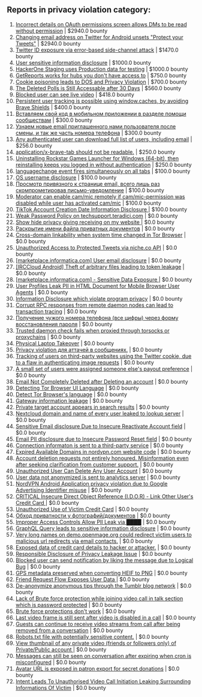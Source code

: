 ## Reports in privacy violation category:
1. [Incorrect details on OAuth permissions screen allows DMs to be read without permission](https://hackerone.com/reports/434763) | $2940.0 bounty
2. [Changing email address on Twitter for Android unsets "Protect your Tweets"](https://hackerone.com/reports/472013) | $2940.0 bounty
3. [Twitter ID exposure via error-based side-channel attack](https://hackerone.com/reports/505424) | $1470.0 bounty
4. [User sensitive information disclosure](https://hackerone.com/reports/975047) | $1000.0 bounty
5. [HackerOne Staging uses Production data for testing](https://hackerone.com/reports/1392511) | $1000.0 bounty
6. [GetReports works for hubs you don't have access to](https://hackerone.com/reports/350937) | $750.0 bounty
7. [Cookie poisoning leads to DOS and Privacy Violation](https://hackerone.com/reports/1067809) | $700.0 bounty
8. [The Deleted Polls is Still Accessable after 30 Days](https://hackerone.com/reports/1015373) | $560.0 bounty
9. [Blocked user can see live video](https://hackerone.com/reports/1067967) | $418.0 bounty
10. [Persistent user tracking is possible using window.caches, by avoiding Brave Shields](https://hackerone.com/reports/1668815) | $400.0 bounty
11. [Вставляем свой код в мобильном приложении в разделе помощи сообществам](https://hackerone.com/reports/433904) | $300.0 bounty
12. [Узнаем новые email приглашенного нами пользователя после смены, и так же часть номера телефона](https://hackerone.com/reports/529367) | $300.0 bounty
13. [Any authenticated user can download full list of users, including email](https://hackerone.com/reports/228399) | $256.0 bounty
14. [application/x-brave-tab should not be readable.](https://hackerone.com/reports/258578) | $250.0 bounty
15. [Uninstalling Rockstar Games Launcher for Windows (64-bit), then reinstalling keeps you logged in without authentication](https://hackerone.com/reports/1278261) | $250.0 bounty
16. [languagechange event fires simultaneously on all tabs](https://hackerone.com/reports/257942) | $100.0 bounty
17. [OS username disclosure](https://hackerone.com/reports/258585) | $100.0 bounty
18. [Просмотр привязного к странице email, всего лишь раз скомпрометировав письмо-уведомление](https://hackerone.com/reports/223172) | $100.0 bounty
19. [Moderator can enable cam/mic remotely if  cam/mic-permission was disabled while user has activated cam/mic](https://hackerone.com/reports/1520685) | $100.0 bounty
20. [TikTok Account Creation Date Information Disclosure ](https://hackerone.com/reports/1562020) | $100.0 bounty
21. [Weak Password Policy on techsupport.teradici.com](https://hackerone.com/reports/228323) | $0.0 bounty
22. [Show hide privacy giving receiving on my website ](https://hackerone.com/reports/262088) | $0.0 bounty
23. [Раскрытие имени файла приватных документов](https://hackerone.com/reports/219715) | $0.0 bounty
24. [Cross-domain linkability when system time changed in Tor Browser](https://hackerone.com/reports/282339) | $0.0 bounty
25. [Unauthorized Access to Protected Tweets via niche.co API](https://hackerone.com/reports/273698) | $0.0 bounty
26. [[marketplace.informatica.com] User email disclosure](https://hackerone.com/reports/230608) | $0.0 bounty
27. [[IRCCloud Android] Theft of arbitrary files leading to token leakage](https://hackerone.com/reports/288955) | $0.0 bounty
28. [[marketplace.informatica.com] - Sensitive Data Exposure ](https://hackerone.com/reports/270695) | $0.0 bounty
29. [User Profiles Leak PII in HTML Document for Mobile Browser User Agents](https://hackerone.com/reports/288596) | $0.0 bounty
30. [Information Disclosure which violate program privacy](https://hackerone.com/reports/313075) | $0.0 bounty
31. [Corrupt RPC responses from remote daemon nodes can lead to transaction tracing](https://hackerone.com/reports/304770) | $0.0 bounty
32. [Получение чужого номера телефона (все цифры) через форму восстановления пароля](https://hackerone.com/reports/350939) | $0.0 bounty
33. [Trusted daemon check fails when proxied through torsocks or proxychains](https://hackerone.com/reports/361269) | $0.0 bounty
34. [Physical Laptop Takeover](https://hackerone.com/reports/393615) | $0.0 bounty
35. [Privacy violation для аттачей в сообщениях.](https://hackerone.com/reports/377115) | $0.0 bounty
36. [Tracking of users on third-party websites using the Twitter cookie, due to a flaw in authenticating image requests](https://hackerone.com/reports/329957) | $0.0 bounty
37. [A small set of users were assigned someone else's payout preference](https://hackerone.com/reports/498845) | $0.0 bounty
38. [Email Not Completely Deleted after Deleting an account](https://hackerone.com/reports/386596) | $0.0 bounty
39. [Detecting Tor Browser UI Language](https://hackerone.com/reports/282748) | $0.0 bounty
40. [Detect Tor Browser's language](https://hackerone.com/reports/588239) | $0.0 bounty
41. [Gateway information leakage](https://hackerone.com/reports/258410) | $0.0 bounty
42. [Private target account appears in search results](https://hackerone.com/reports/708696) | $0.0 bounty
43. [Nextcloud domain and name of every user leaked to lookup server](https://hackerone.com/reports/508490) | $0.0 bounty
44. [Sensitive Email disclosure Due to Insecure  Reactivate Account field](https://hackerone.com/reports/235041) | $0.0 bounty
45. [Email PII disclosure due to Insecure Password Reset field](https://hackerone.com/reports/520842) | $0.0 bounty
46. [Connection informaton is sent to a third-party service](https://hackerone.com/reports/752402) | $0.0 bounty
47. [Expired Available Domains in nordvpn.com website code](https://hackerone.com/reports/791674) | $0.0 bounty
48. [Account deletion requests not entirely honoured. Misinformation even after seeking clarification from customer support.](https://hackerone.com/reports/813421) | $0.0 bounty
49. [Unauthorized User Can Delete Any User Account](https://hackerone.com/reports/803141) | $0.0 bounty
50. [User data not anonymized is sent to analytics server](https://hackerone.com/reports/781238) | $0.0 bounty
51. [NordVPN Android Application privacy violation due to Google Advertising Identifier misuse](https://hackerone.com/reports/803941) | $0.0 bounty
52. [CRITICAL Insecure Direct Object Reference (I.D.O.R) - Link Other User's Credit Card ](https://hackerone.com/reports/358143) | $0.0 bounty
53. [Unauthorized Use of Victim Credit Card](https://hackerone.com/reports/391385) | $0.0 bounty
54. [Обход приватности у фотографий/документов](https://hackerone.com/reports/1056686) | $0.0 bounty
55. [Improper Access Controls Allow PII Leak via ████](https://hackerone.com/reports/819591) | $0.0 bounty
56. [GraphQL Query leads to sensitive information disclosure](https://hackerone.com/reports/985124) | $0.0 bounty
57. [Very long names on demo.openmage.org could redirect victim users to malicious url redirects via email contacts.](https://hackerone.com/reports/1091957) | $0.0 bounty
58. [Exposed data of credit card details to hacker or attacker.](https://hackerone.com/reports/1245094) | $0.0 bounty
59. [Responsible Disclosure of Privacy Leakage Issue](https://hackerone.com/reports/1089914) | $0.0 bounty
60. [Blocked user can send notification by liking the message due to Logical Bug](https://hackerone.com/reports/1083421) | $0.0 bounty
61. [GPS metadata preserved when converting HEIF to PNG](https://hackerone.com/reports/1069039) | $0.0 bounty
62. [Friend Request Flow Exposes User Data ](https://hackerone.com/reports/1245741) | $0.0 bounty
63. [De-anonymize anonymous tips through the Tumblr blog network](https://hackerone.com/reports/1484168) | $0.0 bounty
64. [Lack of Brute force protection while joining video call in talk section which is password protected](https://hackerone.com/reports/1596673) | $0.0 bounty
65. [Brute force protections don't work](https://hackerone.com/reports/1596918) | $0.0 bounty
66. [Last video frame is still sent after video is disabled in a call](https://hackerone.com/reports/1641088) | $0.0 bounty
67. [Guests can continue to receive video streams from call after being removed from a conversation](https://hackerone.com/reports/1706248) | $0.0 bounty
68. [Robots.txt file with potentially sensitive content.](https://hackerone.com/reports/1724771) | $0.0 bounty
69. [View thumbnail of any private video (friends or followers only) of Private/Public account ](https://hackerone.com/reports/1498353) | $0.0 bounty
70. [Messages can still be seen on conversation after expiring when cron is misconfigured](https://hackerone.com/reports/1784310) | $0.0 bounty
71. [Avatar URL is exposed in patron export for secret donations](https://hackerone.com/reports/2286764) | $0.0 bounty
72. [Intent Leads To Unauthorised Video Call Initiation Leaking Surrounding Informations Of Victim](https://hackerone.com/reports/2139260) | $0.0 bounty